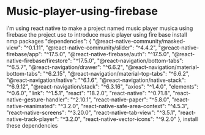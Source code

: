 # Music-player-using-firebase
i'm using react  native to make a project named music player musica using firebase
the project use to introduce music player using fire base
install nmp packages 
"dependencies": {
    "@react-native-community/masked-view": "^0.1.11",
    "@react-native-community/slider": "^4.4.2",
    "@react-native-firebase/app": "^17.5.0",
    "@react-native-firebase/auth": "^17.5.0",
    "@react-native-firebase/firestore": "^17.5.0",
    "@react-navigation/bottom-tabs": "^6.5.7",
    "@react-navigation/drawer": "^6.6.2",
    "@react-navigation/material-bottom-tabs": "^6.2.15",
    "@react-navigation/material-top-tabs": "^6.6.2",
    "@react-navigation/native": "^6.1.6",
    "@react-navigation/native-stack": "^6.9.12",
    "@react-navigation/stack": "^6.3.16",
    "axios": "^1.4.0",
    "elements": "^0.6.0",
    "link": "^1.5.1",
    "react": "18.2.0",
    "react-native": "^0.71.8",
    "react-native-gesture-handler": "^2.10.1",
    "react-native-paper": "^5.8.0",
    "react-native-reanimated": "^3.2.0",
    "react-native-safe-area-context": "^4.5.3",
    "react-native-screens": "^3.20.0",
    "react-native-tab-view": "^3.5.1",
    "react-native-track-player": "^3.2.0",
    "react-native-vector-icons": "^9.2.0"
  },
  install these dependencies
